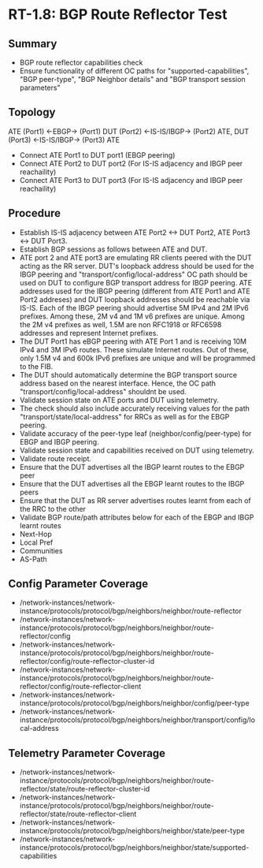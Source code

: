 # RT-1.8: BGP Route Reflector Test
## Summary
*   BGP route reflector capabilities check
*   Ensure functionality of different OC paths for "supported-capabilities", "BGP peer-type", "BGP Neighbor details" and "BGP transport session parameters"

## Topology
ATE (Port1) <-EBGP-> (Port1) DUT (Port2) <-IS-IS/IBGP-> (Port2) ATE, DUT (Port3) <-IS-IS/IBGP-> (Port3) ATE
*   Connect ATE Port1 to DUT port1 (EBGP peering)
*   Connect ATE Port2 to DUT port2 (For IS-IS adjacency and IBGP peer reachaility)
*   Connect ATE Port3 to DUT port3 (For IS-IS adjacency and IBGP peer reachaility)

## Procedure
*   Establish IS-IS adjacency between ATE Port2 <-> DUT Port2, ATE Port3 <-> DUT Port3.
*   Establish BGP sessions as follows between ATE and DUT.
  *  ATE port 2 and ATE port3 are emulating RR clients peered with the DUT acting as the RR server. DUT's loopback address should be used  for the IBGP peering and "transport/config/local-address" OC path should be used on DUT to configure BGP transport address for IBGP peering. ATE addresses used for the IBGP peering (different from ATE Port1 and ATE Port2 addreses) and DUT loopback addresses should be reachable via IS-IS. Each of the IBGP peering should advertise 5M IPv4 and 2M IPv6 prefixes. Among these, 2M v4 and 1M v6 prefixes are unique. Among the 2M v4 prefixes as well, 1.5M are non RFC1918 or RFC6598 addresses and represent Internet prefixes.
  *   The DUT Port1 has eBGP peering with ATE Port 1 and is receiving 10M IPv4 and 3M IPv6 routes. These simulate Internet routes. Out of these, only 1.5M v4 and 600k IPv6 prefixes are unique and will be programmed to the FIB.
*   The DUT should automatically determine the BGP transport source address based on the nearest interface. Hence, the OC path "transport/config/local-address" shouldnt be used.
*   Validate session state on ATE ports and DUT using telemetry.
  *   The check should also include accurately receiving values for the path "transport/state/local-address" for RRCs as well as for the EBGP peering.
  *   Validate accuracy of the peer-type leaf (neighbor/config/peer-type) for EBGP and IBGP peering.
*   Validate session state and capabilities received on DUT using telemetry.
*   Validate route receipt.
  *   Ensure that the DUT advertises all the IBGP learnt routes to the EBGP peer
  *   Ensure that the DUT advertises all the EBGP learnt routes to the IBGP peers
  *   Ensure that the DUT as RR server advertises routes learnt from each of the RRC to the other
*   Validate BGP route/path attributes below for each of the EBGP and IBGP learnt routes
   *   Next-Hop
   *   Local Pref
   *   Communities
   *   AS-Path

## Config Parameter Coverage
*   /network-instances/network-instance/protocols/protocol/bgp/neighbors/neighbor/route-reflector
*   /network-instances/network-instance/protocols/protocol/bgp/neighbors/neighbor/route-reflector/config
*   /network-instances/network-instance/protocols/protocol/bgp/neighbors/neighbor/route-reflector/config/route-reflector-cluster-id
*   /network-instances/network-instance/protocols/protocol/bgp/neighbors/neighbor/route-reflector/config/route-reflector-client
*   /network-instances/network-instance/protocols/protocol/bgp/neighbors/neighbor/config/peer-type
*   /network-instances/network-instance/protocols/protocol/bgp/neighbors/neighbor/transport/config/local-address

## Telemetry Parameter Coverage
*   /network-instances/network-instance/protocols/protocol/bgp/neighbors/neighbor/route-reflector/state/route-reflector-cluster-id
*   /network-instances/network-instance/protocols/protocol/bgp/neighbors/neighbor/route-reflector/state/route-reflector-client
*   /network-instances/network-instance/protocols/protocol/bgp/neighbors/neighbor/state/peer-type
*   /network-instances/network-instance/protocols/protocol/bgp/neighbors/neighbor/state/supported-capabilities
